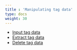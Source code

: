 ```yaml
---
title : 'Manipulating tag data'
type: docs
weight: 30
---
```


* [Input tag data](./input)
* [Extract tag data](./extract)
* [Delete tag data](./delete)
